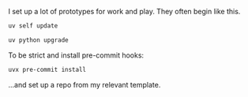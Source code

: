 I set up a lot of prototypes for work and play. They often begin like this.

```bash
uv self update
```

```bash
uv python upgrade
```

To be strict and install pre-commit hooks:
```bash
uvx pre-commit install
```

...and set up a repo from my relevant template.

